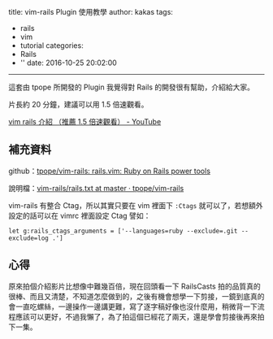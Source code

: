title: vim-rails Plugin 使用教學
author: kakas
tags:
  - rails
  - vim
  - tutorial
categories:
  - Rails
  - ''
date: 2016-10-25 20:02:00
---
這套由 tpope 所開發的 Plugin 我覺得對 Rails 的開發很有幫助，介紹給大家。

片長約 20 分鐘，建議可以用 1.5 倍速觀看。

[vim rails 介紹 （推薦 1.5 倍速觀看） - YouTube](https://www.youtube.com/watch?v=ZKM7ZLQVsbw)


## 補充資料

github：[tpope/vim-rails: rails.vim: Ruby on Rails power tools](https://github.com/tpope/vim-rails)

說明檔：[vim-rails/rails.txt at master · tpope/vim-rails](https://github.com/tpope/vim-rails/blob/master/doc/rails.txt)

vim-rails 有整合 Ctag，所以其實只要在 vim 裡面下 `:Ctags` 就可以了，若想額外設定的話可以在 vimrc 裡面設定 Ctag 譬如：

`let g:rails_ctags_arguments = ['--languages=ruby --exclude=.git --exclude=log .']`



## 心得

原來拍個介紹影片比想像中難幾百倍，現在回頭看一下 RailsCasts 拍的品質真的很棒、而且又清楚，不知道怎麼做到的，之後有機會想學一下剪接，一鏡到底真的會一直吃螺絲，一邊操作一邊講更難，寫了逐字稿好像也沒什麼用，稍微背一下流程應該可以更好，不過我懶了，為了拍這個已經花了兩天，還是學會剪接後再來拍下一集。